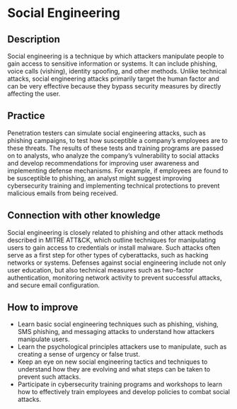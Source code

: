 # Social Engineering

## Description
Social engineering is a technique by which attackers manipulate people to gain access to sensitive information or systems. It can include phishing, voice calls (vishing), identity spoofing, and other methods. Unlike technical attacks, social engineering attacks primarily target the human factor and can be very effective because they bypass security measures by directly affecting the user.

## Practice
Penetration testers can simulate social engineering attacks, such as phishing campaigns, to test how susceptible a company’s employees are to these threats. The results of these tests and training programs are passed on to analysts, who analyze the company’s vulnerability to social attacks and develop recommendations for improving user awareness and implementing defense mechanisms. For example, if employees are found to be susceptible to phishing, an analyst might suggest improving cybersecurity training and implementing technical protections to prevent malicious emails from being received.

## Connection with other knowledge
Social engineering is closely related to phishing and other attack methods described in MITRE ATT&CK, which outline techniques for manipulating users to gain access to credentials or install malware. Such attacks often serve as a first step for other types of cyberattacks, such as hacking networks or systems. Defenses against social engineering include not only user education, but also technical measures such as two-factor authentication, monitoring network activity to prevent successful attacks, and secure email configuration.

## How to improve
- Learn basic social engineering techniques such as phishing, vishing, SMS phishing, and messaging attacks to understand how attackers manipulate users.
- Learn the psychological principles attackers use to manipulate, such as creating a sense of urgency or false trust.
- Keep an eye on new social engineering tactics and techniques to understand how they are evolving and what steps can be taken to prevent such attacks.
- Participate in cybersecurity training programs and workshops to learn how to effectively train employees and develop policies to combat social attacks.
